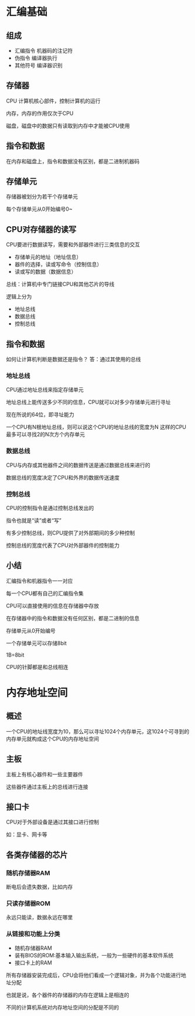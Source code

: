 # 汇编基础

## 组成

<ul>
<li>汇编指令 机器码的注记符
<li>伪指令  编译器执行
<li>其他符号  编译器识别
</ul>

## 存储器

CPU 计算机核心部件，控制计算机的运行

内存，内存的作用仅次于CPU

磁盘，磁盘中的数据只有读取到内存中才能被CPU使用

## 指令和数据

在内存和磁盘上，指令和数据没有区别，都是二进制机器码

## 存储单元

存储器被划分为若干个存储单元

每个存储单元从0开始编号0~

## CPU对存储器的读写

CPU要进行数据读写，需要和外部器件进行三类信息的交互
<ul>
<li>存储单元的地址（地址信息）
<li>器件的选择，读或写命令（控制信息）
<li>读或写的数据（数据信息）
</ul>

总线：计算机中专门链接CPU和其他芯片的导线

逻辑上分为
<ul>
<li>地址总线
<li>数据总线
<li>控制总线
</ul>

## 指令和数据

如何让计算机判断是数据还是指令？
答：通过其使用的总线

### 地址总线

CPU通过地址总线来指定存储单元

地址总线上能传送多少不同的信息，CPU就可以对多少存储单元进行寻址

现在所说的64位，即寻址能力

一个CPU有N根地址总线，则可以说这个CPU的地址总线的宽度为N
这样的CPU最多可以寻找2的N次方个内存单元

### 数据总线

CPU与内存或其他器件之间的数据传送是通过数据总线来进行的

数据总线的宽度决定了CPU和外界的数据传送速度

### 控制总线

CPU的控制指令是通过控制总线发出的

指令也就是“读”或者“写”

有多少控制总线，则CPU提供了对外部期间的多少种控制

控制总线的宽度代表了CPU对外部器件的控制能力

## 小结

汇编指令和机器指令一一对应

每一个CPU都有自己的汇编指令集

CPU可以直接使用的信息在存储器中存放

在存储器中的指令和数据没有任何区别，都是二进制的信息

存储单元从0开始编号

一个存储单元可以存储8bit

1B=8bit

CPU的针脚都是和总线相连

# 内存地址空间

## 概述

一个CPU的地址线宽度为10，那么可以寻址1024个内存单元，这1024个可寻到的内存单元就构成这个CPU的内存地址空间

## 主板

主板上有核心器件和一些主要器件

这些器件通过主板上的总线进行连接

## 接口卡

CPU对于外部设备是通过其接口进行控制

如：显卡、网卡等

## 各类存储器的芯片

### 随机存储器RAM

断电后会遗失数据，比如内存

### 只读存储器ROM

永远只能读，数据永远在哪里

### 从链接和功能上分类

<ul>
<li>随机存储器RAM
<li>装有BIOS的ROM:基本输入输出系统，一般为一些硬件的基本软件系统
<li>接口卡上的RAM
</ul>

所有存储器安装完成后，CPU会将他们看成一个逻辑对象，并为各个功能进行地址分配

也就是说，各个器件的存储器的内存在逻辑上是相连的

不同的计算机系统对内存地址空间的分配是不同的

